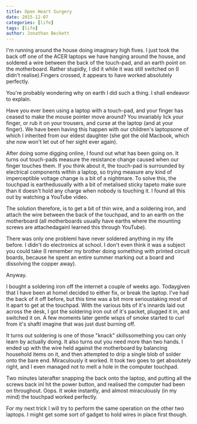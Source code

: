 ```yaml
---
title: Open Heart Surgery
date: 2015-12-07
categories: [life]
tags: [life]
author: Jonathan Beckett
---
```


I'm running around the house doing imaginary high fives. I just took the back off one of the ACER laptops we have hanging around the house, and soldered a wire between the back of the touch-pad, and an earth point on the motherboard. Rather stupidly, I did it while it was still switched on (I didn't realise).Fingers crossed, it appears to have worked absolutely perfectly.

You're probably wondering why on earth I did such a thing. I shall endeavor to explain.

Have you ever been using a laptop with a touch-pad, and your finger has ceased to make the mouse pointer move around? You invariably lick your finger, or rub it on your trousers, and curse at the laptop (and at your finger). We have been having this happen with our children's laptopsone of which I inherited from our eldest daughter (she got the old Macbook, which she now won't let out of her sight ever again).

After doing some digging online, I found out what has been going on. It turns out touch-pads measure the resistance change caused when our finger touches them. If you think about it, the touch-pad is surrounded by electrical components within a laptop, so trying measure any kind of imperceptible voltage change is a bit of a nightmare. To solve this, the touchpad is earthedusually with a bit of metalised sticky tapeto make sure than it doesn't hold any charge when nobody is touching it. I found all this out by watching a YouTube video.

The solution therefore, is to get a bit of thin wire, and a soldering iron, and attach the wire between the back of the touchpad, and to an earth on the motherboard (all motherboards usually have earths where the mounting screws are attachedagainI learned this through YouTube).

There was only one problemI have never soldered anything in my life before. I didn't do electronics at school. I don't even think it was a subject you could take (I remember my brother doing something with printed circuit boards, because he spent an entire summer marking out a board and dissolving the copper away).

Anyway.

I bought a soldering iron off the internet a couple of weeks ago. Todaygiven that I have been at homeI decided to either fix, or break the laptop. I've had the back of it off before, but this time was a bit more serioustaking most of it apart to get at the touchpad. With the various bits of it's innards laid out across the desk, I got the soldering iron out of it's packet, plugged it in, and switched it on. A few moments later gentle wisps of smoke started to curl from it's shaftI imagine that was just dust burning off.

It turns out soldering is one of those "knack" skillssomething you can only learn by actually doing. It also turns out you need more than two hands. I ended up with the wire held against the motherboard by balancing household items on it, and then attempted to drip a single blob of solder onto the bare end. Miraculously it worked. It took two goes to get absolutely right, and I even managed not to melt a hole in the computer touchpad.

Two minutes laterafter snapping the back onto the laptop, and putting all the screws back inI hit the power button, and realised the computer had been on throughout. Oops. It woke instantly, and almost miraculously (in my mind) the touchpad worked perfectly.

For my next trick I will try to perform the same operation on the other two laptops. I might get some sort of gadget to hold wires in place first though.